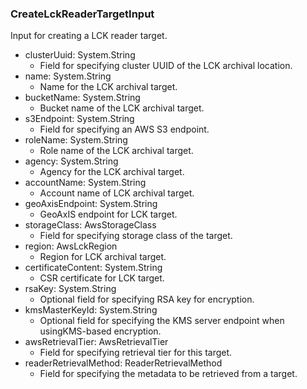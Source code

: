 ### CreateLckReaderTargetInput
Input for creating a LCK reader target.

- clusterUuid: System.String
  - Field for specifying cluster UUID of the LCK archival location.
- name: System.String
  - Name for the LCK archival target.
- bucketName: System.String
  - Bucket name of the LCK archival target.
- s3Endpoint: System.String
  - Field for specifying an AWS S3 endpoint.
- roleName: System.String
  - Role name of the LCK archival target.
- agency: System.String
  - Agency for the LCK archival target.
- accountName: System.String
  - Account name of LCK archival target.
- geoAxisEndpoint: System.String
  - GeoAxIS endpoint for LCK target.
- storageClass: AwsStorageClass
  - Field for specifying storage class of the target.
- region: AwsLckRegion
  - Region for LCK archival target.
- certificateContent: System.String
  - CSR certificate for LCK target.
- rsaKey: System.String
  - Optional field for specifying RSA key for encryption.
- kmsMasterKeyId: System.String
  - Optional field for specifying the KMS server endpoint when usingKMS-based encryption.
- awsRetrievalTier: AwsRetrievalTier
  - Field for specifying retrieval tier for this target.
- readerRetrievalMethod: ReaderRetrievalMethod
  - Field for specifying the metadata to be retrieved from a target.
